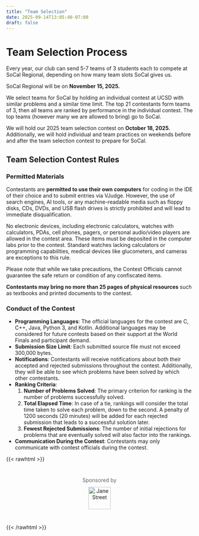 ```yaml
---
title: "Team Selection"
date: 2025-09-14T13:05:40-07:00
draft: false
---
```


# Team Selection Process

Every year, our club can send 5-7 teams of 3 students each to compete at SoCal Regional, depending on how many team slots SoCal gives us.

SoCal Regional will be on **November 15, 2025.**

We select teams for SoCal by holding an individual contest at UCSD with similar problems and a similar time limit. The top 21 contestants form teams of 3, then all teams are ranked by performance in the individual contest. The top teams (however many we are allowed to bring) go to SoCal.

We will hold our 2025 team selection contest on **October 18, 2025.** Additionally, we will hold individual and team practices on weekends before and after the team selection contest to prepare for SoCal.

## Team Selection Contest Rules

### Permitted Materials

Contestants are **permitted to use their own computers** for coding in the IDE of their choice and to submit entries via VJudge. However, the use of search engines, AI tools, or any machine-readable media such as floppy disks, CDs, DVDs, and USB flash drives is strictly prohibited and will lead to immediate disqualification.

No electronic devices, including electronic calculators, watches with calculators, PDAs, cell phones, pagers, or personal audio/video players are allowed in the contest area. These items must be deposited in the computer labs prior to the contest. Standard watches lacking calculators or programming capabilities, medical devices like glucometers, and cameras are exceptions to this rule.

Please note that while we take precautions, the Contest Officials cannot guarantee the safe return or condition of any confiscated items.

**Contestants may bring no more than 25 pages of physical resources** such as textbooks and printed documents to the contest.

### Conduct of the Contest

- **Programming Languages**: The official languages for the contest are C, C++, Java, Python 3, and Kotlin. Additional languages may be considered for future contests based on their support at the World Finals and participant demand.
- **Submission Size Limit**: Each submitted source file must not exceed 300,000 bytes.
- **Notifications**: Contestants will receive notifications about both their accepted and rejected submissions throughout the contest. Additionally, they will be able to see which problems have been solved by which other contestants.
- **Ranking Criteria**:
  1. **Number of Problems Solved**: The primary criterion for ranking is the number of problems successfully solved.
  2. **Total Elapsed Time**: In case of a tie, rankings will consider the total time taken to solve each problem, down to the second. A penalty of 1200 seconds (20 minutes) will be added for each rejected submission that leads to a successful solution later.
  3. **Fewest Rejected Submissions**: The number of initial rejections for problems that are eventually solved will also factor into the rankings.
- **Communication During the Contest**: Contestants may only communicate with contest officials during the contest.

{{< rawhtml >}}
<div style="text-align: center; margin: 40px 0;">
  <p style="font-size: 14px; color: #666; margin-bottom: 10px;">Sponsored by</p>
  <a href="https://www.janestreet.com/" target="_blank">
    <img src="/images/Jane_Street.png" alt="Jane Street" style="height: 60px;">
  </a>
</div>
{{< /rawhtml >}}
